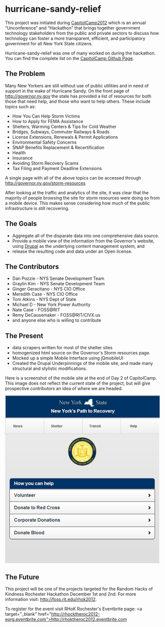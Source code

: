 hurricane-sandy-relief
======================

<p>
This project was initiated during <a target="_blank"
href="http://capitolcampny.org">CapitolCamp2012</a> which is an annual
“Unconference” and “Hackathon” that brings together government technology
stakeholders from the public and private sectors to discuss how technology can
foster a more transparent, efficient, and participatory government for all New
York State citizens.
</p>

<p>Hurricane-sandy-relief was one of many worked on during the hackathon. You
can find the complete list on the <a target="_blank"
href="https://github.com/nycapitolcamp">CapitolCamp Github Page</a>.</p>



The Problem
-----------

Many New Yorkers are still without use of public utilities and in need of
support in the wake of Hurricane Sandy. On the front page of <a target="_blank"
href="http://governor.ny.gov">http://governor.ny.gov</a> the state has provided
a list of resources for both those that need help, and those who want to help
others. These include topics such as:

<ul>
    <li>How You Can Help Storm Victims</li>
    <li>How to Apply for FEMA Assistance</li>
    <li>Shelters, Warming Centers & Tips for Cold Weather</li>
    <li>Bridges, Subways, Commuter Railways & Roads</li>
    <li>License Extensions, Renewals & Permit Applications</li>
    <li>Environmental Safety Concerns</li>
    <li>SNAP Benefits Replacement & Recertification</li>
    <li>Health</li>
    <li>Insurance</li>
    <li>Avoiding Storm Recovery Scams</li>
    <li>Tax Filing and Payment Deadline Extensions</li>
</ul>

A single page with all of the above topics can be accessed through <a
target="_blank"
href="http://governor.ny.gov/storm-resources">http://governor.ny.gov/storm-resources</a>

After looking at the traffic and analytics of the site, it was clear that the
majority of people browsing the site for storm resources were doing so from a
mobile device. This makes sense considering how much of the public
infrastructure is still recovering.



The Goals
---------

- Aggregate all of the disparate data into one comprehensive data
  source.
- Provide a mobile view of the information from the Governor's website, using
  <a target="_blank" href="http://drupal.org">Drupal</a> as the underlying
  content management system, and
- release the resulting code and data under an Open license.



The Contributors
----------------

<ul>
    <li>Dan Pozzie - NYS Senate Development Team</li>
    <li>Graylin Kim - NYS Senate Development Team</li>
    <li>Ginger Geracitano - NYS CIO Office</li>
    <li>Meredith Case - NYS CIO Office</li>
    <li>Tom Atkins - NYS Dept of State</li>
    <li>Michael D - New York Power Authority</li>
    <li>Nate Case - FOSS@RIT</li>
    <li>Remy DeCausemaker - FOSS@RIT/CIVX.us</li>
    <li>and anyone else who is willing to contribute</li>
</ul>

The Present
-----------

<ul>
    <li>data scrapers written for most of the shelter sites</li>
    <li>homogenized html source on the Governor's Storm resources page.</li>
    <li>Mocked up a simple Mobile Interface using jQmobileUI</li>
    <li>Created the Drupal Underpinnings of the mobile site, and made many
    structural and stylistic modifications.</li>
</ul>

Here is a screenshot of the mobile site at the end of Day 2 of CapitolCamp.
This image does not reflect the current state of the project, but will give
prospective contributors an idea of where we are headed.

<img src="https://github.com/nycapitolcamp/hurricane-sandy-relief/blob/master/misc/alpha-screenshot.png?raw=true"/>

The Future
----------

This project will be one of the projects targeted for the Random Hacks of
Kindness Rochester Hackathon December 1st and 2nd. For more information visit:
<a target="_blank"
href="http://foss.rit.edu/rhok2012">http://foss.rit.edu/rhok2012</a>.

To register for the event visit RHoK Rochester's Eventbrite page:
<a target+"_blank"
href="http://rhocktheroc2012-eorg.eventbrite.com">http://rhoktheroc2012.eventbrite.com</a>
